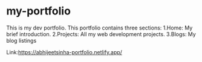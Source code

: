 # my-portfolio
This is my dev portfolio.
This portfolio contains three sections:
1.Home: My brief introduction.
2.Projects: All my web development projects.
3.Blogs: My blog listings

Link:https://abhijeetsinha-portfolio.netlify.app/
